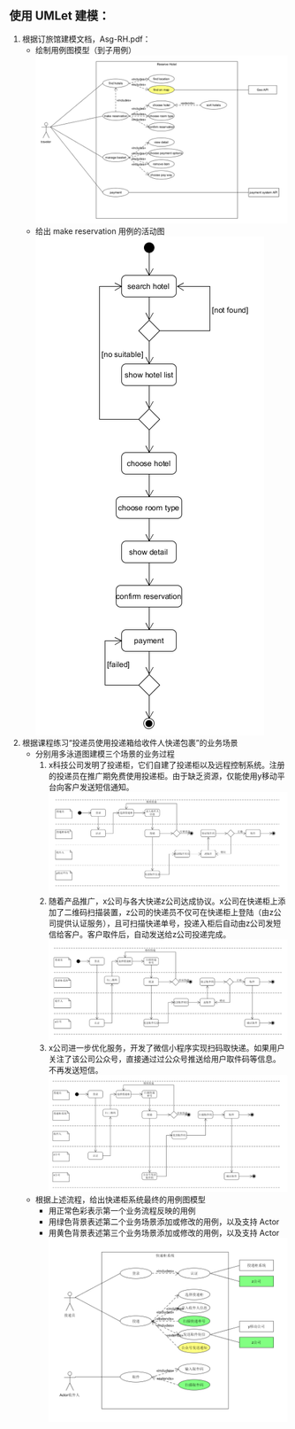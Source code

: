 ## 使用 UMLet 建模：

1. 根据订旅馆建模文档，Asg-RH.pdf：  
    - 绘制用例图模型（到子用例）  
    ![](7-1.png)  
    - 给出 make reservation 用例的活动图  
    ![](7-2.png)  
2. 根据课程练习“投递员使用投递箱给收件人快递包裹”的业务场景  
    - 分别用多泳道图建模三个场景的业务过程
        1. x科技公司发明了投递柜，它们自建了投递柜以及远程控制系统。注册的投递员在推广期免费使用投递柜。由于缺乏资源，仅能使用y移动平台向客户发送短信通知。  
        ![](7-3.png)  
        2. 随着产品推广，x公司与各大快递z公司达成协议。x公司在快递柜上添加了二维码扫描装置，z公司的快递员不仅可在快递柜上登陆（由z公司提供认证服务），且可扫描快递单号，投递入柜后自动由z公司发短信给客户。客户取件后，自动发送给z公司投递完成。  
        ![](7-4.png)  
        3. x公司进一步优化服务，开发了微信小程序实现扫码取快递。如果用户关注了该公司公众号，直接通过过公众号推送给用户取件码等信息。不再发送短信。  
        ![](7-5.png)  
    - 根据上述流程，给出快递柜系统最终的用例图模型
        - 用正常色彩表示第一个业务流程反映的用例
        - 用绿色背景表述第二个业务场景添加或修改的用例，以及支持 Actor
        - 用黄色背景表述第三个业务场景添加或修改的用例，以及支持 Actor
        ![](7-6.png)  
